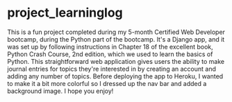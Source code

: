 # project_learninglog
This is a fun project completed during my 5-month Certified Web Developer bootcamp, during the Python part of the bootcamp.
It's a Django app, and it was set up by following instructions in Chapter 18 of the excellent book, Python Crash Course, 2nd edition, which we used to learn the basics of Python.
This straightforward web application gives users the ability to make journal entries for topics they're interested in by creating an account and adding any number of topics.
Before deploying the app to Heroku, I wanted to make it a bit more colorful so I dressed up the nav bar and added a background image.
I hope you enjoy!
